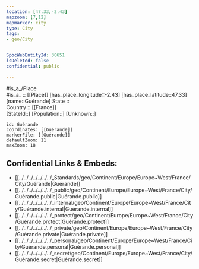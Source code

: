 ```yaml
---
location: [47.33,-2.43] 
mapzoom: [7,12] 
mapmarker: city 
type: City
tags:
- geo/City


SpocWebEntityId: 30651
isDeleted: false
confidential: public

---
```

#is_a_/Place  
#is_a_ :: [[Place]] 
[has_place_longitude::-2.43] 
[has_place_latitude::47.33] 
[name::Guérande] 
State ::  
Country :: [[France]]  
[StateId::] 
[Population::] 
[Unknown::] 


```leaflet
id: Guérande
coordinates: [[Guérande]] 
markerFile: [[Guérande]] 
defaultZoom: 11 
maxZoom: 18
```


## Confidential Links & Embeds: 
- [[../../../../../../../_Standards/geo/Continent/Europe/Europe~West/France/City/Guérande|Guérande]] 
- [[../../../../../../../_public/geo/Continent/Europe/Europe~West/France/City/Guérande.public|Guérande.public]] 
- [[../../../../../../../_internal/geo/Continent/Europe/Europe~West/France/City/Guérande.internal|Guérande.internal]] 
- [[../../../../../../../_protect/geo/Continent/Europe/Europe~West/France/City/Guérande.protect|Guérande.protect]] 
- [[../../../../../../../_private/geo/Continent/Europe/Europe~West/France/City/Guérande.private|Guérande.private]] 
- [[../../../../../../../_personal/geo/Continent/Europe/Europe~West/France/City/Guérande.personal|Guérande.personal]] 
- [[../../../../../../../_secret/geo/Continent/Europe/Europe~West/France/City/Guérande.secret|Guérande.secret]] 
